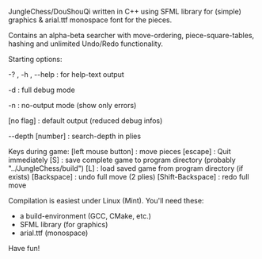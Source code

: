 
JungleChess/DouShouQi written in C++ using SFML library for (simple) graphics & arial.ttf monospace font for the pieces.

Contains an alpha-beta searcher with move-ordering, piece-square-tables, hashing and unlimited Undo/Redo functionality.


Starting options:

-? , -h , --help : for help-text output

-d : full debug mode

-n : no-output mode (show only errors)

[no flag] : default output (reduced debug infos)

--depth [number] : search-depth in plies


Keys during game:
[left mouse button] : move pieces
[escape] : Quit immediately
[S] : save complete game to program directory (probably "../JungleChess/build")
[L] : load saved game from program directory (if exists)
[Backspace] : undo full move (2 plies)
[Shift-Backspace] : redo full move


Compilation is easiest under Linux (Mint). You'll need these:
- a build-environment (GCC, CMake, etc.)
- SFML library (for graphics)
- arial.ttf (monospace)


Have fun!



